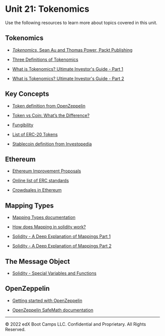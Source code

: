 # Unit 21: Tokenomics
Use the following resources to learn more about topics covered in this unit.  
## Tokenomics

* [*Tokenomics*, Sean Au and Thomas Power, Packt Publishing](https://www.oreilly.com/library/view/tokenomics/9781789136326/)

* [Three Definitions of Tokenomics](https://www.coindesk.com/three-definitions-tokenomics)

* [What is Tokenomics? Ultimate Investor's Guide - Part 1](https://blockgeeks.com/guides/what-is-tokenomics/)

* [What is Tokenomics? Ultimate Investor's Guide - Part 2](https://blockgeeks.com/guides/what-is-tokenomics-part-2/)

## Key Concepts

* [Token definition from OpenZeppelin](https://docs.openzeppelin.com/contracts/2.x/tokens)

* [Token vs Coin: What’s the Difference?](https://www.bitdegree.org/tutorials/token-vs-coin/)

* [Fungibility](https://en.wikipedia.org/wiki/Fungibility)

* [List of ERC-20 Tokens](https://etherscan.io/tokens)

* [Stablecoin definition from Investopedia](https://www.investopedia.com/terms/s/stablecoin.asp)

## Ethereum

* [Ethereum Improvement Proposals](https://eips.ethereum.org/)

* [Online list of ERC standards](https://eips.ethereum.org/erc)

* [Crowdsales in Ethereum](https://docs.openzeppelin.com/contracts/2.x/crowdsales)

## Mapping Types

* [Mapping Types documentation](https://solidity.readthedocs.io/en/v0.6.0/types.html#mapping-types)

* [How does Mapping in solidity work?](https://ethereum.stackexchange.com/questions/9893/how-does-mapping-in-solidity-work)

* [Solidity - A Deep Explanation of Mappings Part 1](https://youtu.be/VyAMoo1Sz4I)

* [Solidity - A Deep Explanation of Mappings Part 2](https://youtu.be/zDhJbwMUKIQ)

## The Message Object

* [Solidity - Special Variables and Functions](https://docs.soliditylang.org/en/v0.5.0/units-and-global-variables.html#block-and-transaction-properties)

## OpenZeppelin

* [Getting started with OpenZeppelin](https://docs.openzeppelin.com/contracts/2.x/)

* [OpenZeppelin SafeMath documentation](https://docs.openzeppelin.com/contracts/2.x/api/math#SafeMath)

---

© 2022 edX Boot Camps LLC. Confidential and Proprietary. All Rights Reserved.
